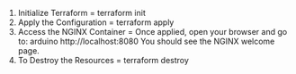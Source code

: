 1. Initialize Terraform = terraform init
2. Apply the Configuration = terraform apply
3. Access the NGINX Container = Once applied, open your browser and go to: arduino
    http://localhost:8080
You should see the NGINX welcome page.
4. To Destroy the Resources = terraform destroy
